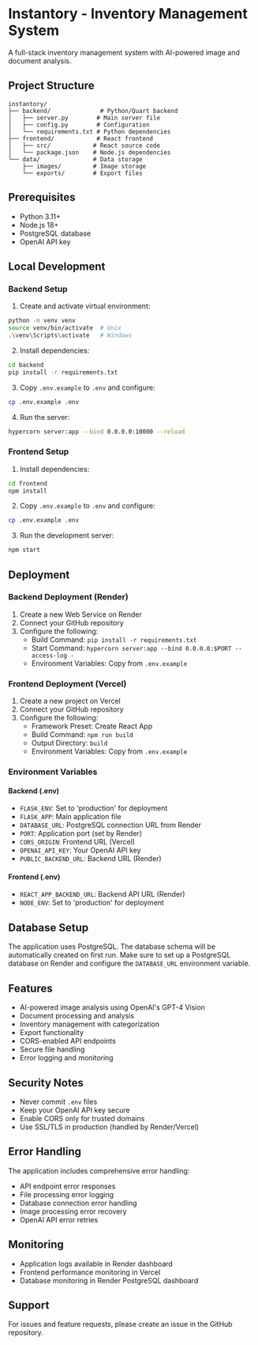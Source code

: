 # Instantory - Inventory Management System

A full-stack inventory management system with AI-powered image and document analysis.

## Project Structure

```
instantory/
├── backend/              # Python/Quart backend
│   ├── server.py        # Main server file
│   ├── config.py        # Configuration
│   └── requirements.txt # Python dependencies
├── frontend/            # React frontend
│   ├── src/            # React source code
│   └── package.json    # Node.js dependencies
└── data/               # Data storage
    ├── images/         # Image storage
    └── exports/        # Export files
```

## Prerequisites

- Python 3.11+
- Node.js 18+
- PostgreSQL database
- OpenAI API key

## Local Development

### Backend Setup

1. Create and activate virtual environment:
```bash
python -m venv venv
source venv/bin/activate  # Unix
.\venv\Scripts\activate   # Windows
```

2. Install dependencies:
```bash
cd backend
pip install -r requirements.txt
```

3. Copy `.env.example` to `.env` and configure:
```bash
cp .env.example .env
```

4. Run the server:
```bash
hypercorn server:app --bind 0.0.0.0:10000 --reload
```

### Frontend Setup

1. Install dependencies:
```bash
cd frontend
npm install
```

2. Copy `.env.example` to `.env` and configure:
```bash
cp .env.example .env
```

3. Run the development server:
```bash
npm start
```

## Deployment

### Backend Deployment (Render)

1. Create a new Web Service on Render
2. Connect your GitHub repository
3. Configure the following:
   - Build Command: `pip install -r requirements.txt`
   - Start Command: `hypercorn server:app --bind 0.0.0.0:$PORT --access-log -`
   - Environment Variables: Copy from `.env.example`

### Frontend Deployment (Vercel)

1. Create a new project on Vercel
2. Connect your GitHub repository
3. Configure the following:
   - Framework Preset: Create React App
   - Build Command: `npm run build`
   - Output Directory: `build`
   - Environment Variables: Copy from `.env.example`

### Environment Variables

#### Backend (.env)
- `FLASK_ENV`: Set to 'production' for deployment
- `FLASK_APP`: Main application file
- `DATABASE_URL`: PostgreSQL connection URL from Render
- `PORT`: Application port (set by Render)
- `CORS_ORIGIN`: Frontend URL (Vercel)
- `OPENAI_API_KEY`: Your OpenAI API key
- `PUBLIC_BACKEND_URL`: Backend URL (Render)

#### Frontend (.env)
- `REACT_APP_BACKEND_URL`: Backend API URL (Render)
- `NODE_ENV`: Set to 'production' for deployment

## Database Setup

The application uses PostgreSQL. The database schema will be automatically created on first run. Make sure to set up a PostgreSQL database on Render and configure the `DATABASE_URL` environment variable.

## Features

- AI-powered image analysis using OpenAI's GPT-4 Vision
- Document processing and analysis
- Inventory management with categorization
- Export functionality
- CORS-enabled API endpoints
- Secure file handling
- Error logging and monitoring

## Security Notes

- Never commit `.env` files
- Keep your OpenAI API key secure
- Enable CORS only for trusted domains
- Use SSL/TLS in production (handled by Render/Vercel)

## Error Handling

The application includes comprehensive error handling:
- API endpoint error responses
- File processing error logging
- Database connection error handling
- Image processing error recovery
- OpenAI API error retries

## Monitoring

- Application logs available in Render dashboard
- Frontend performance monitoring in Vercel
- Database monitoring in Render PostgreSQL dashboard

## Support

For issues and feature requests, please create an issue in the GitHub repository.
